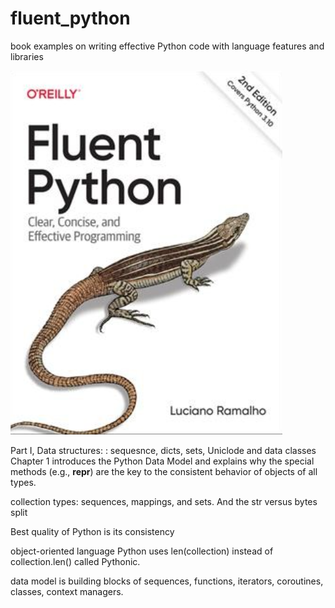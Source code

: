 # fluent_python
book examples on writing effective Python code with language features and libraries

![Image](assests\book_cover.PNG)

Part I, Data structures: : sequesnce, dicts, sets, Uniclode and data classes
Chapter 1 introduces the Python Data Model 
and explains why the special methods (e.g., __repr__) 
are the key to the consistent behavior of objects of all types.

collection types: sequences, mappings, and sets.
And the str versus bytes split

Best quality of Python is its consistency

object-oriented language Python uses len(collection) instead 
of collection.len() called Pythonic. 

data model is building blocks of sequences, functions, iterators, coroutines, classes, context managers.